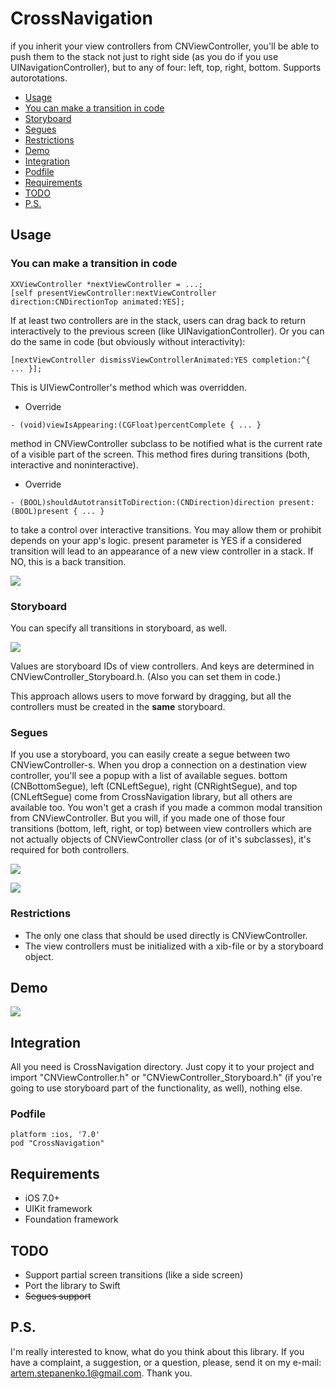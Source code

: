 # CrossNavigation

if you inherit your view controllers from CNViewController, you'll be able to push them to the stack not just to right side (as you do if you use UINavigationController), but to any of four: left, top, right, bottom. Supports autorotations.

- [Usage](#usage)
 - [You can make a transition in code](#you-can-make-a-transition-in-code)
 - [Storyboard](#storyboard)
 - [Segues](#segues)
 - [Restrictions](#restrictions)
- [Demo](#demo)
- [Integration](#integration)
 - [Podfile](#podfile)
- [Requirements](#requirements)
- [TODO](#todo)
- [P.S.](#ps)

## Usage

### You can make a transition in code

``` objc
XXViewController *nextViewController = ...;
[self presentViewController:nextViewController direction:CNDirectionTop animated:YES];
```

If at least two controllers are in the stack, users can drag back to return interactively to the previous screen (like UINavigationController). Or you can do the same in code (but obviously without interactivity):

``` objc
[nextViewController dismissViewControllerAnimated:YES completion:^{ ... }];
```

This is UIViewController's method which was overridden.

- Override

``` objc
- (void)viewIsAppearing:(CGFloat)percentComplete { ... }
```

method in CNViewController subclass to be notified what is the current rate of a visible part of the screen. This method fires during transitions (both, interactive and noninteractive).

- Override

``` objc
- (BOOL)shouldAutotransitToDirection:(CNDirection)direction present:(BOOL)present { ... }
```

to take a control over interactive transitions. You may allow them or prohibit depends on your app's logic.
present parameter is YES if a considered transition will lead to an appearance of a new view controller in a stack. If NO, this is a back transition.

![](https://github.com/artemstepanenko/CrossNavigation/blob/master/README%20Graphics/demo_present.gif)

### Storyboard

You can specify all transitions in storyboard, as well.

![](https://github.com/artemstepanenko/CrossNavigation/blob/master/README%20Graphics/demo_storyboard_inspector.png)

Values are storyboard IDs of view controllers. And keys are determined in CNViewController_Storyboard.h. (Also you can set them in code.)

This approach allows users to move forward by dragging, but all the controllers must be created in the **same** storyboard.

### Segues

If you use a storyboard, you can easily create a segue between two CNViewController-s. When you drop a connection on a destination view controller, you'll see a popup with a list of available segues. bottom (CNBottomSegue), left (CNLeftSegue), right (CNRightSegue), and top (CNLeftSegue) come from CrossNavigation library, but all others are available too. You won't get a crash if you made a common modal transition from CNViewController. But you will, if you made one of those four transitions (bottom, left, right, or top) between view controllers which are not actually objects of CNViewController class (or of it's subclasses), it's required for both controllers.

![](https://github.com/artemstepanenko/CrossNavigation/blob/master/README%20Graphics/demo_segue_connecting.png)

![](https://github.com/artemstepanenko/CrossNavigation/blob/master/README%20Graphics/demo_segue_inspector.png)


### Restrictions

- The only one class that should be used directly is CNViewController.
- The view controllers must be initialized with a xib-file or by a storyboard object.

## Demo

![](https://github.com/artemstepanenko/CrossNavigation/blob/master/README%20Graphics/demo_storyboard.gif)

## Integration

All you need is CrossNavigation directory. Just copy it to your project and import "CNViewController.h" or "CNViewController_Storyboard.h" (if you're going to use storyboard part of the functionality, as well), nothing else.

### Podfile

```
platform :ios, '7.0'
pod "CrossNavigation"
```

## Requirements

- iOS 7.0+
- UIKit framework
- Foundation framework

## TODO

- Support partial screen transitions (like a side screen)
- Port the library to Swift
- <s>Segues support</s>

## P.S.

I'm really interested to know, what do you think about this library. If you have a complaint, a suggestion, or a question, please, send it on my e-mail: artem.stepanenko.1@gmail.com. Thank you.
